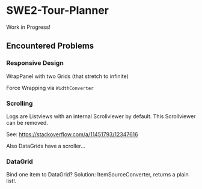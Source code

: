 # SWE2-Tour-Planner

Work in Progress!



## Encountered Problems

### Responsive Design

WrapPanel with two Grids (that stretch to infinite)

Force Wrapping via `WidthConverter`

### Scrolling

Logs are Listviews with an internal Scrollviewer by default. This Scrollviewer can be removed.

See: https://stackoverflow.com/a/11451793/12347616

Also DataGrids have a scroller...

### DataGrid

Bind one item to DataGrid? Solution: ItemSourceConverter, returns a plain list!.

